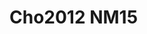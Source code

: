 <a name="material" />

# Cho2012 NM15
<script type="application/ld+json">
  {
    "@context": "https://schema.org/",
    "@type": "ChemicalSubstance",
    "http://purl.org/dc/terms/conformsTo":
      {
        "@type": "CreativeWork",
        "@id": "https://bioschemas.org/profiles/ChemicalSubstance/0.4-RELEASE/"
      },
    "@id": "https://egonw.github.io/nanowiki/nanowiki202.html#material",
    "name": "Cho2012 NM15",
    "sameAs: "http://127.0.0.1/mediawiki/index.php/Special:URIResolver/Cho2012_NM15"
  }
</script>

